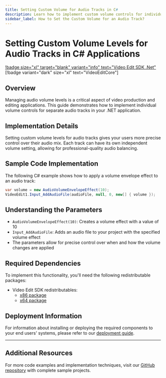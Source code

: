 ```yaml
---
title: Setting Custom Volume for Audio Tracks in C#
description: Learn how to implement custom volume controls for individual audio tracks in your video editing application. This detailed guide provides C# code examples for precise audio level management within your .NET projects.
sidebar_label: How to Set the Custom Volume for an Audio Track?
---
```


# Setting Custom Volume Levels for Audio Tracks in C# Applications

[!badge size="xl" target="blank" variant="info" text="Video Edit SDK .Net"](https://www.visioforge.com/video-edit-sdk-net) [!badge variant="dark" size="xl" text="VideoEditCore"]

## Overview

Managing audio volume levels is a critical aspect of video production and editing applications. This guide demonstrates how to implement individual volume controls for separate audio tracks in your .NET application.

## Implementation Details

Setting custom volume levels for audio tracks gives your users more precise control over their audio mix. Each track can have its own independent volume setting, allowing for professional-quality audio balancing.

## Sample Code Implementation

The following C# example shows how to apply a volume envelope effect to an audio track:

```cs
var volume = new AudioVolumeEnvelopeEffect(10);
VideoEdit1.Input_AddAudioFile(audioFile, null, 0, new[] { volume });
```

## Understanding the Parameters

- `AudioVolumeEnvelopeEffect(10)`: Creates a volume effect with a value of 10
- `Input_AddAudioFile`: Adds an audio file to your project with the specified volume effect
- The parameters allow for precise control over when and how the volume changes are applied

## Required Dependencies

To implement this functionality, you'll need the following redistributable packages:

- Video Edit SDK redistributables:
  - [x86 package](https://www.nuget.org/packages/VisioForge.DotNet.Core.Redist.VideoEdit.x86/)
  - [x64 package](https://www.nuget.org/packages/VisioForge.DotNet.Core.Redist.VideoEdit.x64/)

## Deployment Information

For information about installing or deploying the required components to your end users' systems, please refer to our [deployment guide](../deployment.md).

---

## Additional Resources

For more code examples and implementation techniques, visit our [GitHub repository](https://github.com/visioforge/.Net-SDK-s-samples) with complete sample projects.
